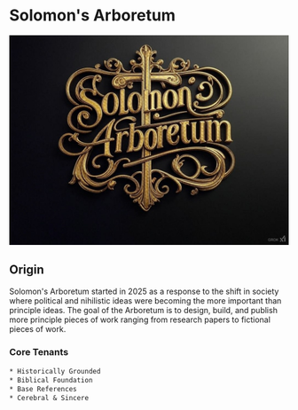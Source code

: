 # Solomon's Arboretum 

![Logo](logo/sa-logo-1.jpg)

## Origin

Solomon's Arboretum started in 2025 as a response to the shift in society where political and nihilistic ideas were becoming the more important than principle ideas. The goal of the Arboretum is to design, build, and publish more principle pieces of work ranging from research papers to fictional pieces of work.

### **Core Tenants**
    * Historically Grounded
    * Biblical Foundation
    * Base References
    * Cerebral & Sincere